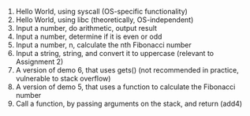1. Hello World, using syscall (OS-specific functionality)
2. Hello World, using libc (theoretically, OS-independent)
3. Input a number, do arithmetic, output result
4. Input a number, determine if it is even or odd
5. Input a number, n, calculate the nth Fibonacci number
6. Input a string, string, and convert it to uppercase (relevant to Assignment 2)
7. A version of demo 6, that uses gets() (not recommended in practice, vulnerable to stack overflow)
8. A version of demo 5, that uses a function to calculate the Fibonacci number
9. Call a function, by passing arguments on the stack, and return (add4)
